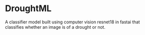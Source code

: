 # DroughtML
A classifier model built using computer vision resnet18 in fastai that classifies whether an image is of a drought or not.

